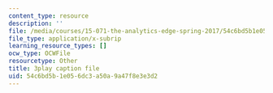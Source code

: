 ```yaml
---
content_type: resource
description: ''
file: /media/courses/15-071-the-analytics-edge-spring-2017/54c6bd5b1e056dc3a50a9a47f8e3e3d2_08Ih9GGB5-c.srt
file_type: application/x-subrip
learning_resource_types: []
ocw_type: OCWFile
resourcetype: Other
title: 3play caption file
uid: 54c6bd5b-1e05-6dc3-a50a-9a47f8e3e3d2
---
```

